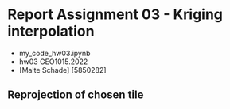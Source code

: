 # Report Assignment 03 - Kriging interpolation

- my_code_hw03.ipynb
- hw03 GEO1015.2022
- [Malte Schade]
[5850282]

## Reprojection of chosen tile
